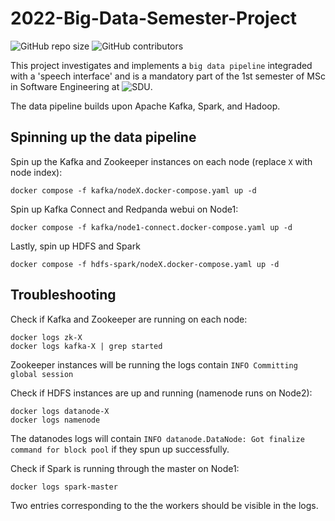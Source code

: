 # 2022-Big-Data-Semester-Project

<!--- These are examples. See https://shields.io for others or to customize this set of shields. You might want to include dependencies, project status and licence info here --->
![GitHub repo size](https://img.shields.io/github/repo-size/frederikstroem/2022-Big-Data-Semester-Project)
![GitHub contributors](https://img.shields.io/github/contributors/frederikstroem/2022-Big-Data-Semester-Project)

This project investigates and implements a `big data pipeline` integraded with a 'speech interface' and is a mandatory part of the 1st semester of MSc in Software Engineering at ![SDU](https://www.sdu.dk/en/uddannelse/kandidat/softwareengineering). 

The data pipeline builds upon Apache Kafka, Spark, and Hadoop.


## Spinning up the data pipeline
Spin up the Kafka and Zookeeper instances on each node (replace `X` with node index):
```
docker compose -f kafka/nodeX.docker-compose.yaml up -d
```
Spin up Kafka Connect and Redpanda webui on Node1:
```
docker compose -f kafka/node1-connect.docker-compose.yaml up -d
```
Lastly, spin up HDFS and Spark
```
docker compose -f hdfs-spark/nodeX.docker-compose.yaml up -d
```

## Troubleshooting
Check if Kafka and Zookeeper are running on each node:
```
docker logs zk-X
docker logs kafka-X | grep started
```
Zookeeper instances will be running the logs contain `INFO Committing global session`

Check if HDFS instances are up and running (namenode runs on Node2):
```
docker logs datanode-X
docker logs namenode
```
The datanodes logs will contain `INFO datanode.DataNode: Got finalize command for block pool` if they spun up successfully.

Check if Spark is running through the master on Node1:
```
docker logs spark-master
```
Two entries corresponding to the the workers should be visible in the logs.
